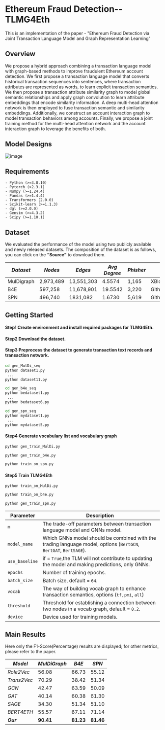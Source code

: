 # Ethereum Fraud Detection--TLMG4Eth
This is an implementation of the paper - "Ethereum Fraud Detection via Joint Transaction Language Model and Graph Representation Learning"
## Overview
We propose a hybrid approach combining a transaction language model with graph-based methods to improve fraudulent Ethereum account detection.  We first propose a transaction language model that converts historical transaction sequences into sentences, where transaction attributes are represented as words, to learn explicit transaction semantics. We then propose a transaction attribute similarity graph to model global semantic relationships and apply graph convolution to learn attribute embeddings that encode similarity information. A deep multi-head attention network is then employed to fuse transaction semantic and similarity embeddings. Additionally, we construct an account interaction graph to model transaction behaviors among accounts. Finally, we propose a joint training method for the multi-head attention network and the account interaction graph to leverage the benefits of both.
## Model Designs
![image](https://github.com/lincozz/TLmGNN/blob/main/framework.png)


## Requirements

```
- Python (>=3.8.10)
- Pytorch (>2.3.1)
- Numpy (>=1.24.4)
- Pandas (>=1.4.4)
- Transformers (2.0.0)
- Scikit-learn (>=1.1.3)
- dgl (>=2.0.0)
- Gensim (>=4.3.2)
- Scipy (>=1.10.1)
```

## Dataset

We evaluated the performance of the model using two publicly available and newly released datasets. The composition of the dataset is as follows, you can click on the **"Source"** to download them.

| *Dataset*        | *Nodes*      | *Edges*       | *Avg Degree*   |*Phisher* | *Source*  |
| ---------------- | ------------- | -------------- | -------------- |------- |---------- |
| MulDigraph       |  2,973,489    |  13,551,303    |  4.5574        | 1,165  |  XBlock     |
| B4E              |  597,258      |  11,678,901    |  19.5542       | 3,220  |    Github,Chrome   |
| SPN  |  496,740      |  1831,082      |  1.6730        | 5,619  |    Github       |

## Getting Started 
#### Step1 Create environment and install required packages for TLMG4Eth.
#### Step2 Download the dataset.
#### Step3 Preprocess the dataset to generate transaction text records and transaction network.
```sh
cd gen_MulDi_seq
python dataset1.py
 ...
python dataset11.py

cd gen_b4e_seq
python bedataset1.py
 ...
python bedataset6.py

cd gen_spn_seq
python mydataset1.py
 ...
python mydataset5.py
```
#### Step4 Generate vocabulary list and vocabulary graph
```sh
python gen_train_MulDi.py

python gen_train_b4e.py

python train_on_spn.py
```
#### Step5 Train TLMG4Eth 
```sh
python train_on_MulDi.py

python train_on_b4e.py

python gen_train_spn.py
```

| Parameter                | Description                                                                        |
|--------------------------|------------------------------------------------------------------------------------|
| `m`                | The trade-off parameters between transaction language model and GNNs model.                                             |
| `model_name`         | Which GNNs model should be combined with the trading language model, options (`BertGCN`, `BertGAT`, `BertSAGE`).                                                  |
| `use_baseline`         | if = `True`,the TLM will not contribute to updating the model and making predictions, only GNNs.                                    |
| `epochs`                 | Number of training epochs.                                       |
| `batch_size`             | Batch size, default = `64`.                                                       |
| `vocab`          | The way of building vocab graph to enhance transaction semantics, options (`tf`, `pmi`, `all`)                    |
| `threshold`        | Threshold for establishing a connection between two nodes in a vocab graph,  default = `0.2`.                        |
| `device` | Device used for training models.        |



## Main Results

Here only the F1-Score(Percentage) results are displayed; for other metrics, please refer to the paper.

| *Model*              | *MulDiGraph* | *B4E*     | *SPN*     |
| -------------------- | ------------ | --------- | --------- |
| *Role2Vec*           | 56.08        | 66.73     | 55.12     | 
| *Trans2Vec*          | 70.29        | 38.42     | 51.34     | 
| *GCN*                | 42.47        | 63.59     | 50.09     | 
| *GAT*                | 40.14        | 60.38     | 61.30     |
| *SAGE*               | 34.30        | 51.34     | 51.10     | 
| *BERT4ETH*           | 55.57        | 67.11     | 71.14     | 
| ***Our***            | **90.41**    | **81.23** | **81.46** | 
